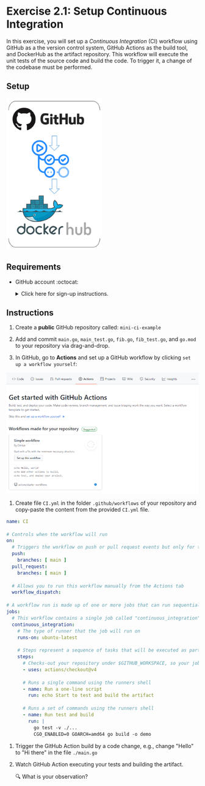 # Exercise 2.1: Setup Continuous Integration

In this exercise, you will set up a *Continuous Integration* (CI) workflow using GitHub as a the version control system, GitHub Actions as the build tool, and DockerHub as the artifact repository. This workflow will execute the unit tests of the source code and build the code. To trigger it, a change of the codebase must be performed. 

## Setup

![GitHub, GitHub Actions, DockerHub](./assets/lab_setup.png)

## Requirements

* GitHub account :octocat: 
    <details><summary>Click here for sign-up instructions.</summary>
    <p>

    To sign up:  https://github.com/join

    </p>
    </details>

## Instructions

1. Create a **public** GitHub repository called: `mini-ci-example`

1. Add and commit `main.go`, `main_test.go`, `fib.go`, `fib_test.go`, and `go.mod` to your repository via drag-and-drop.

1. In GitHub, go to **Actions** and set up a GitHub workflow by clicking `set up a workflow yourself`:

![GitHub Action activation](./assets/gh_action_activate.png)

1. Create file `CI.yml` in the folder `.github/workflows` of your repository and copy-paste the content from the provided `CI.yml` file. 

```yaml
name: CI

# Controls when the workflow will run
on:
  # Triggers the workflow on push or pull request events but only for the master branch
  push:
    branches: [ main ]
  pull_request:
    branches: [ main ]

  # Allows you to run this workflow manually from the Actions tab
  workflow_dispatch:

# A workflow run is made up of one or more jobs that can run sequentially or in parallel
jobs:
  # This workflow contains a single job called "continuous_integration"
  continuous_integration:
    # The type of runner that the job will run on
    runs-on: ubuntu-latest

    # Steps represent a sequence of tasks that will be executed as part of the job
    steps:
      # Checks-out your repository under $GITHUB_WORKSPACE, so your job can access it
      - uses: actions/checkout@v4

      # Runs a single command using the runners shell
      - name: Run a one-line script
        run: echo Start to test and build the artifact

      # Runs a set of commands using the runners shell
      - name: Run test and build
        run: |
          go test -v ./...
          CGO_ENABLED=0 GOARCH=amd64 go build -o demo
```

1. Trigger the GitHub Action build by a code change, e.g., change "Hello" to "Hi there" in the file `./main.go`

1. Watch GitHub Action executing your tests and building the artifact.

    :mag: What is your observation? 

